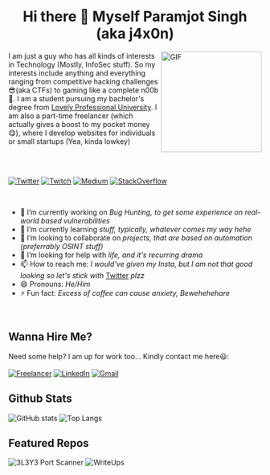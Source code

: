 <br>
<br>
<h1 align="center">Hi there 👋 Myself Paramjot Singh (aka j4x0n)</h1>

<img align="right" alt="GIF" src="https://media.giphy.com/media/YTDZakyAorkLDYqN0q/giphy.gif" width='200' />
<p aligh="left">I am just a guy who has all kinds of interests in Technology (Mostly, InfoSec stuff). So my interests include anything and everything ranging from competitive hacking challenges😎(aka CTFs) to gaming like a complete n00b🥴. I am a student pursuing my bachelor's degree from <a href='https://lpu.in'>Lovely Professional University</a>. I am also a part-time freelancer (which actually gives a boost to my pocket money😋), where I develop websites for individuals or small startups (Yea, kinda lowkey)</p>

<br>
<br>

[![Twitter](https://img.shields.io/static/v1?style=for-the-badge&logo=twitter&label=Twitter&message=belikeParamjot&color=blue)](https://twitter.com/belikeParamjot)
[![Twitch](https://img.shields.io/static/v1?style=for-the-badge&logo=Twitch&label=Twitch&message=heyj4x0n&color=purple)](https://twitch.tv/heyj4x0n)
[![Medium](https://img.shields.io/static/v1?style=for-the-badge&logo=Medium&label=Medium&message=belikeParamjot&color=black)](https://medium.com/@belikeParamjot)
[![StackOverflow](https://img.shields.io/static/v1?style=for-the-badge&logo=stackoverflow&label=StackOverflow&message=j4x0n&color=black)](https://stackoverflow.com/users/13859559/j4x0n)


<br>

- 🔭 I’m currently working on _Bug Hunting, to get some experience on real-world based vulnerabilities_
- 🌱 I’m currently learning _stuff, typically, whatever comes my way hehe_
- 👯 I’m looking to collaborate on _projects, that are based on automation (preferrably OSINT stuff)_
- 🤔 I’m looking for help with _life, and it's recurring drama_
- 📫 How to reach me: _I would've given my Insta, but I am not that good looking so let's stick with_ [Twitter](https://twitter.com/belikeParamjot) _plzz_
- 😄 Pronouns: _He/Him_
- ⚡ Fun fact: _Excess of coffee can cause anxiety, Bewehehehare_

<br>

## Wanna Hire Me?
Need some help? I am up for work too... Kindly contact me here😃:
<br>
<br>
[![Freelancer](https://img.shields.io/static/v1?style=for-the-badge&logo=freelancer&label=Freelancer&message=iParamjotSingh&color=blue)](https://freelancer.com/u/iParamjotSingh)
[![LinkedIn](https://img.shields.io/static/v1?style=for-the-badge&logo=linkedin&label=LinkedIn&message=iParamjotSingh&color=blue)](https://linkedin.com/in/iparamjotsingh)
[![Gmail](https://img.shields.io/static/v1?style=for-the-badge&logo=gmail&label=Gmail&message=theparamjotsingh@gmail.com&color=red)](mailto:theparamjotsingh@gmail.com)


## Github Stats

![GitHub stats](https://github-readme-stats.vercel.app/api?username=belikeParamjot&show_icons=true&theme=vue-dark&count_private=true)
![Top Langs](https://github-readme-stats.vercel.app/api/top-langs/?username=belikeParamjot&count_private=true&theme=vue-dark&layout=compact)

## Featured Repos

![3L3Y3 Port Scanner](https://github-readme-stats.vercel.app/api/pin/?username=belikeParamjot&repo=3L3Y3&theme=vue-dark)
![WriteUps](https://github-readme-stats.vercel.app/api/pin/?username=belikeParamjot&repo=WriteUps&theme=vue-dark)
